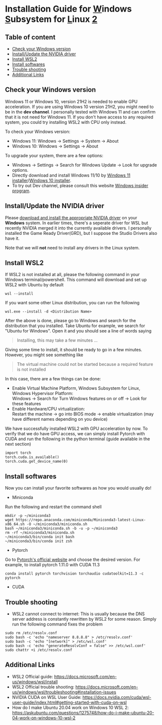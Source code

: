 # Installation Guide for <ins>W</ins>indows <ins>S</ins>ubsystem for <ins>L</ins>inux <ins>2</ins>

## Table of content

- [Check your Windows version](#windows)
- [Install/Update the NVIDIA driver](#driver)
- [Install WSL2](#wsl)
- [Install softwares](#software)
- [Trouble shooting](#shoot)
- [Additional Links](#link)

  
## Check your Windows version <a id="windows">
  
Windows 11 or Windows 10, version 21H2 is needed to enable GPU acceleration. If you are using Windows 10 version 21H2, you might need to be in the **dev channel**. I personally tested with Windows 11 and can confirm that it is not need for Windows 11. If you don't have access to any required system, you could try installing WSL2 with CPU only instead.
  
To check your Windows version: 
  
- Windows 11: Windows -> Settings -> System -> About
- Windows 10: Windows -> Settings -> About
  
To upgrade your system, there are a few options:
  
- Windows -> Settings -> Search for Windows Update -> Look for upgrade options.
- Directly download and install Windows 11/10 by [Windows 11 installer](https://www.microsoft.com/software-download/windows11)/[Windows 10 installer](https://www.microsoft.com/en-us/software-download/windows10).
- To try out Dev channel, please consult this website [Windows insider program](https://docs.microsoft.com/en-us/windows-insider/get-started).
  
## Install/Update the NVIDIA driver <a id="driver">
  
Please [download and install the appropriate NVIDIA driver](https://www.nvidia.com/download/index.aspx) on your **Windows** system. In earlier times, there's a seperate driver for WSL but recently NVIDIA merged it into the currently available drivers. I personally installed the Game Ready Driver(GRD), but I suppose the Studio Drivers also have it. 
  
Note that we will **not** need to install any drivers in the Linux system.
  
## Install WSL2 <a id="wsl">
  
If WSL2 is not installed at all, please the following command in your Windows terminal/powershell. This command will download and set up WSL2 with Ubuntu by default
```
wsl --install
```
If you want some other Linux distribution, you can run the following 
```
wsl.exe --install -d <Distribution Name>
```
After the above is done, please go to Windows and search for the distribution that you installed. Take Ubuntu for example, we search for "Ubuntu for Windows". Open it and you should see a line of words saying
  

> Installing, this may take a few minutes ...
  
Giving some time to install, it should be ready to go in a few minutes. However, you might see something like
  
> The virtual machine could not be started because a required feature is not installed
  
In this case, there are a few things can be done:
- Enable Virtual Machine Platform, Windows Subsystem for Linux, Windows Hypervisor Platform: <br>Windows -> Search for Turn Windows features on or off -> Look for these features
- Enable Hardware/CPU virtualization:<br>Restart the machine -> go into BIOS mode -> enable virtualization (may have different names depending on you device)
  
We have successfully installed WSL2 with GPU acceleration by now. To verify that we do have GPU access, we can simply install Pytorch with CUDA and run the following in the python terminal (guide available in the next section)
```
import torch
torch.cuda.is_available()
torch.cuda.get_device_name(0)
```
  
  
## Install softwares <a id="software">
  
Now you can install your favorite softwares as how you would usually do! 
  
- Miniconda
  
Run the following and restart the command shell
```
mkdir -p ~/miniconda3
wget https://repo.anaconda.com/miniconda/Miniconda3-latest-Linux-x86_64.sh -O ~/miniconda3/miniconda.sh
bash ~/miniconda3/miniconda.sh -b -u -p ~/miniconda3
rm -rf ~/miniconda3/miniconda.sh
~/miniconda3/bin/conda init bash
~/miniconda3/bin/conda init zsh
```
  
- Pytorch
  
Go to [Pytorch's official website](https://pytorch.org/get-started/locally/) and choose the desired version. For example, to install pytorch 1.11.0 with CUDA 11.3
```
conda install pytorch torchvision torchaudio cudatoolkit=11.3 -c pytorch
```

- CUDA
  


  
## Trouble shooting <a id="shoot">
- WSL2 cannot connect to internet: This is usually because the DNS server address is constantly rewritten by WSL2 for some reason. Simply run the following command fixes the problem
```
sudo rm /etc/resolv.conf
sudo bash -c 'echo "nameserver 8.8.8.8" > /etc/resolv.conf'
sudo bash -c 'echo "[network]" > /etc/wsl.conf'
sudo bash -c 'echo "generateResolvConf = false" >> /etc/wsl.conf'
sudo chattr +i /etc/resolv.conf
```
  
## Additional Links <a id="link">
- WSL2 Official guide: https://docs.microsoft.com/en-us/windows/wsl/install 
- WSL2 Official trouble shooting: https://docs.microsoft.com/en-us/windows/wsl/troubleshooting#installation-issues 
- NVIDIA CUDA on WSL User Guide: https://docs.nvidia.com/cuda/wsl-user-guide/index.html#getting-started-with-cuda-on-wsl
- How do I make Ubuntu 20.04 work on Windows 10 WSL 2: https://askubuntu.com/questions/1275748/how-do-i-make-ubuntu-20-04-work-on-windows-10-wsl-2
